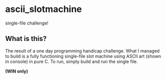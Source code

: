 # ascii_slotmachine
single-file challenge!
<h2>What is this?</h2>
<p>The result of a one day programming handicap challenge. What I managed to build is a fully functioning single-file slot machine using ASCII art (shown in console) in pure C. To run, simply build and run the single file.</p>

<b>(WIN only)</b>
